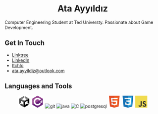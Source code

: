 <h1 align="center">
Ata Ayyıldız
</h1>

Computer Engineering Student at Ted Universty.
Passionate about Game Development.

## Get In Touch
- [Linktree](https://linktr.ee/ataayyildiz)
- [LinkedIn](https://linkedin.com/in/ata-ayyildiz)
- [ItchIo](https://satas20.itch.io)
- ata.ayyildiz@outlook.com

## Languages and Tools
<p align="center">
<img src="https://raw.githubusercontent.com/devicons/devicon/master/icons/unity/unity-original.svg" alt="unity" width="40" height="40"/>
<img src="https://raw.githubusercontent.com/devicons/devicon/master/icons/csharp/csharp-original.svg" alt="csharp" width="40" height="40"/> 
<img src="https://www.vectorlogo.zone/logos/git-scm/git-scm-icon.svg" alt="git" width="40" height="40"/>
<img src="https://cdn.jsdelivr.net/gh/devicons/devicon/icons/java/java-original.svg" alt="java" width=40 height=40/>
<img src="https://cdn.jsdelivr.net/gh/devicons/devicon/icons/c/c-original.svg"" alt="C" width="40" height="40"/> 
<img src="https://wiki.postgresql.org/images/9/9a/PostgreSQL_logo.3colors.540x557.png" alt="postgresql" width=40 height=40/>
<img src="https://raw.githubusercontent.com/devicons/devicon/master/icons/html5/html5-original.svg" alt="html5" width="40" height="40"/> 
<img src="https://raw.githubusercontent.com/devicons/devicon/master/icons/css3/css3-original.svg" alt="css3" width="40" height="40"/>
<img src="https://raw.githubusercontent.com/devicons/devicon/master/icons/javascript/javascript-original.svg" alt="javascript" width="40" height="40"/>
</p>
